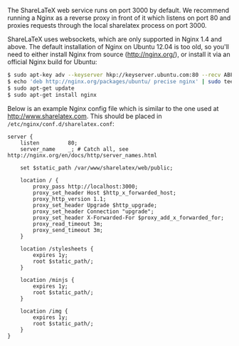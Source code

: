 The ShareLaTeX web service runs on port 3000 by default. We recommend running a Nginx as a reverse proxy in front of it which listens on port 80 and proxies requests through the local sharelatex process on port 3000.

ShareLaTeX uses websockets, which are only supported in Nginx 1.4 and above. The default installation of Nginx on Ubuntu 12.04 is too old, so you'll need to either install Nginx from source (http://nginx.org/), or install it via an official Nginx build for Ubuntu:

```bash
$ sudo apt-key adv --keyserver hkp://keyserver.ubuntu.com:80 --recv ABF5BD827BD9BF62
$ echo 'deb http://nginx.org/packages/ubuntu/ precise nginx' | sudo tee /etc/apt/sources.list.d/nginx.list
$ sudo apt-get update
$ sudo apt-get install nginx
```

Below is an example Nginx config file which is similar to the one used at http://www.sharelatex.com. This should be placed in `/etc/nginx/conf.d/sharelatex.conf`:

```
server {
	listen         80;
	server_name    _; # Catch all, see http://nginx.org/en/docs/http/server_names.html

	set $static_path /var/www/sharelatex/web/public;

	location / {
		proxy_pass http://localhost:3000;
		proxy_set_header Host $http_x_forwarded_host;
		proxy_http_version 1.1;
		proxy_set_header Upgrade $http_upgrade;
		proxy_set_header Connection "upgrade";
		proxy_set_header X-Forwarded-For $proxy_add_x_forwarded_for;
		proxy_read_timeout 3m;
		proxy_send_timeout 3m;
	}

	location /stylesheets {
		expires 1y;
		root $static_path/;
	}

	location /minjs {
		expires 1y;
		root $static_path/;
	}

	location /img {
		expires 1y;
		root $static_path/;
	}
}
```